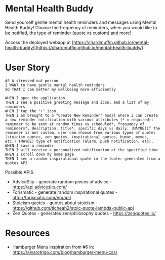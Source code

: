 # Mental Health Buddy

Send yourself gentle mental health reminders and messages using Mental Health Buddy! Choose the frequency of reminders, when you would like to be notified, the type of reminder (quote vs custom) and more!

Access the deployed webapp at [https://chardmuffin.github.io/mental-health-buddy/](https://chardmuffin.github.io/mental-health-buddy/)

# User Story
```
AS A stressed out person
I WANT to have gentle mental health reminders
SO THAT I can better my wellbeing more efficiently

WHEN I open the application
THEN I see a positive greeting message and icon, and a list of my reminders
WHEN I tap the "+" icon,
THEN I am brought to a "Create New Reminder" modal where I can create a new reminder notification with various attributes (* = required): reminder to be sent at random times vs scheduled*, frequency of reminders*, description, title*, specific days vs daily. (MAYBE)If the reminder is not custom, user can choose from various types of quotes (stoicism quotes, zen quotes, inspirational quotes, humor, memes, etc.) (MAYBE) type of notification (alarm, push notification, etc).
WHEN I save a reminder
THEN I will receive a personalized notification at the specified time
WHEN I scroll down my home page
THEN I see a random inspirational quote in the footer generated from a quotes API
```

Possible APIS:
* AdviceSlip - generate random pieces of advice - https://api.adviceslip.com/
* Forismatic - generate random inspirational quotes - http://forismatic.com/en/api/
* Stoicism quotes - quotes about stoicism - https://github.com/tlcheah2/stoic-quote-lambda-public-api
* Zen Quotes - generates zen/philosophy quotes - https://zenquotes.io/


# Resources

* Hamburger Menu inspiration from #6 in: https://alvarotrigo.com/blog/hamburger-menu-css/
